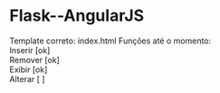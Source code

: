 # Flask--AngularJS


Template correto: index.html
Funções até o momento:<br>
Inserir [ok]<br>
Remover [ok]<br>
Exibir  [ok]<br>
Alterar [  ]

